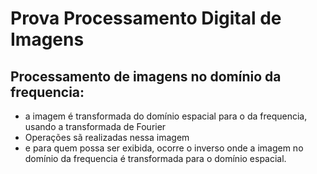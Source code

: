 <h1>Prova Processamento Digital de Imagens</h1>
<h2>Processamento de imagens no domínio da frequencia:</h2>
<ul>
	<li>a imagem é transformada do domínio espacial para o da frequencia, usando a transformada de Fourier</li>
	<li>Operações sã realizadas nessa imagem</li>
	<li>e para quem possa ser exibida, ocorre o inverso onde a imagem no domínio da frequencia é transformada para o domínio espacial.</li>
</ul>